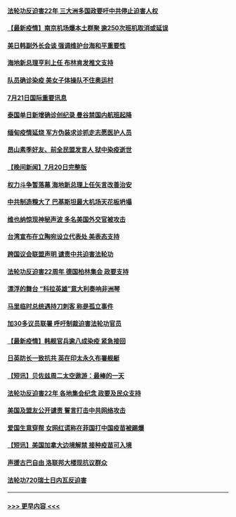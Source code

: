 #### [法轮功反迫害22年 三大洲多国政要吁中共停止迫害人权](../pages/prog202/a103170917.md?t=07220001) 
#### [【最新疫情】南京机场爆本土群聚 逾250次班机取消或延误](../pages/prog202/a103170914.md?t=07220001) 
#### [美日韩副外长会谈 强调维护台海和平重要性](../pages/prog202/a103170886.md?t=07220001) 
#### [海地新总理亨利上任 布林肯发推文支持](../pages/prog202/a103170888.md?t=07220001) 
#### [队员确诊染疫 美女子体操队不住奥运村](../pages/prog202/a103170739.md?t=07220001) 
#### [7月21日国际重要讯息](../pages/prog202/a103170661.md?t=07220001) 
#### [泰国单日新增确诊创纪录 曼谷禁国内航班起降](../pages/prog202/a103170619.md?t=07220001) 
#### [缅甸疫情延烧 军方伪装求诊抓走志愿医护人员](../pages/prog202/a103170511.md?t=07220001) 
#### [昂山素季好友、前全民盟发言人 狱中染疫逝世](../pages/prog202/a103170500.md?t=07220001) 
#### [【晚间新闻】7月20日完整版](../pages/prog202/a103170440.md?t=07220001) 
#### [权力斗争暂落幕 海地新总理上任矢言改善治安](../pages/prog202/a103170452.md?t=07220001) 
#### [中共制造糗大了 巴基斯坦最大机场天花板坍塌](../pages/prog202/a103169719.md?t=07220001) 
#### [维也纳惊现神秘声波 多名美国外交官被攻击](../pages/prog202/a103169362.md?t=07220001) 
#### [台湾宣布在立陶宛设立代表处  美表态支持](../pages/prog202/a103170265.md?t=07220001) 
#### [跨国议会联盟声明 谴责中共迫害法轮功](../pages/prog202/a103170199.md?t=07220001) 
#### [法轮功反迫害22周年  德国柏林集会  政要支持](../pages/prog202/a103170171.md?t=07220001) 
#### [漂浮的舞台 “科拉英雄”意大利奏响非洲琴](../pages/prog202/a103170173.md?t=07220001) 
#### [马里临时总统遇持刀刺客 称是孤立事件](../pages/prog202/a103170160.md?t=07220001) 
#### [加30多议员联署 呼吁制裁迫害法轮功官员](../pages/prog202/a103170145.md?t=07220001) 
#### [【最新疫情】韩舰官兵逾八成染疫 紧急接回](../pages/prog202/a103169963.md?t=07220001) 
#### [日英防长一致抗共 英在印太永久布署舰艇](../pages/prog202/a103169976.md?t=07220001) 
#### [【短讯】贝佐兹周二太空遨游：最棒的一天](../pages/prog202/a103169961.md?t=07220001) 
#### [法轮功反迫害22年 各地集会纪念 政要及民众支持](../pages/prog202/a103169974.md?t=07220001) 
#### [美国及盟友公开谴责 誓言打击中共网络攻击](../pages/prog202/a103169980.md?t=07220001) 
#### [爱国生意穿帮 女网红谎称在菲国打中国疫苗被踢爆](../pages/prog202/a103169927.md?t=07220001) 
#### [【短讯】美国加拿大边境解禁 接种疫苗可入境](../pages/prog202/a103169922.md?t=07220001) 
#### [声援古巴自由 洛联邦大楼现抗议群众](../pages/prog202/a103169901.md?t=07220001) 
#### [法轮功720瑞士日内瓦反迫害](../pages/prog202/a103169888.md?t=07220001) 

----
#### [ >>> 更早内容 <<< ](../indexes/prog202-earlier.md)
